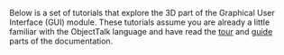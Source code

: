 Below is a set of tutorials that explore the 3D part of the Graphical
User Interface (GUI) module. These tutorials assume you are already
a little familiar with the ObjectTalk language and have read the
[tour](tour.html) and [guide](guide.html) parts of the documentation.

